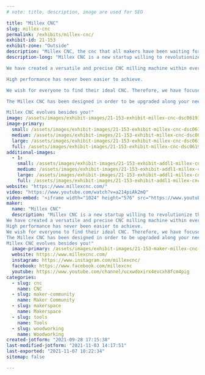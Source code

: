 ```yaml
---
# note: title, description, image are used for SEO

title: "Millex CNC"
slug: millex-cnc
permalink: /exhibits/millex-cnc/
exhibit-id: 21-153
exhibit-zone: "Outside"
description: "Millex CNC, the cnc that all makers have been waiting for!"
description-long: "Millex CNC is a new startup willing to revolutionize the makers community, bringing the opportunity to welcome everyone. Our main goal is to provide you the tools to create freely within a budget.

We have created a versatile and precise CNC milling machine within everyone&#039;s reach. Millex CNC will allow you to produce objects from your tabletop without limit.

High performance has never been easier to achieve.

We wish for everyone to find their ideal CNC. Therefore, we have focused our efforts into developing a unique feature for our CNC machine.

The Millex CNC has been designed in order to be upgraded along your needs. It canbe enlarged by just replacing a few pieces, without the need to buy a completely new CNC.

Millex CNC evolves besides you!"
image: /assets/images/exhibit-images/21-153-exhibit-millex-cnc-dsc06191-2-large.jpeg
image-primary: 
  small: /assets/images/exhibit-images/21-153-exhibit-millex-cnc-dsc06191-2-small.jpeg
  medium: /assets/images/exhibit-images/21-153-exhibit-millex-cnc-dsc06191-2-medium.jpeg
  large: /assets/images/exhibit-images/21-153-exhibit-millex-cnc-dsc06191-2-large.jpeg
  full: /assets/images/exhibit-images/21-153-exhibit-millex-cnc-dsc06191-2-full.jpeg
additional-images: 
  - 1:
    small: /assets/images/exhibit-images/21-153-exhibit-addl1-millex-cnc-millex-wide-small.JPG
    medium: /assets/images/exhibit-images/21-153-exhibit-addl1-millex-cnc-millex-wide-medium.JPG
    large: /assets/images/exhibit-images/21-153-exhibit-addl1-millex-cnc-millex-wide-large.JPG
    full: /assets/images/exhibit-images/21-153-exhibit-addl1-millex-cnc-millex-wide-full.JPG
website: "https://www.millexcnc.com/"
video: "https://www.youtube.com/watch?v=a214piAk2mQ"
video-embed: '<iframe width="1024" height="576" src="https://www.youtube.com/embed/a214piAk2mQ?feature=oembed" frameborder="0" allow="accelerometer; autoplay; clipboard-write; encrypted-media; gyroscope; picture-in-picture" allowfullscreen></iframe>'
maker: 
  name: "Millex CNC"
  description: "Millex CNC is a new startup willing to revolutionize the makers community, bringing the opportunity to welcome everyone. Our main goal is to provide you the tools to create freely within a budget.
We have created a versatile and precise CNC milling machine within everyone&#039;s reach. Millex CNC will allow you to produce objects from your tabletop without limit.
High performance has never been easier to achieve.
We wish for everyone to find their ideal CNC. Therefore, we have focused our efforts into developing a unique feature for our CNC machine.
The Millex CNC has been designed in order to be upgraded along your needs. It canbe enlarged by just replacing a few pieces, without the need to buy a completely new CNC.
Millex CNC evolves besides you!"
  image-primary: /assets/images/exhibit-images/21-153-maker-millex-cnc-recurso-4x-medium.png
  website: https://www.millexcnc.com/
  instagram: https://www.instagram.com/millexcnc/
  facebook: https://www.facebook.com/millexcnc
  youtube: https://www.youtube.com/channel/ucxwdoxirx4evcxh8fcm4pig
categories: 
  - slug: cnc
    name: CNC
  - slug: maker-community
    name: Maker Community
  - slug: makerspace
    name: Makerspace
  - slug: tools
    name: Tools
  - slug: woodworking
    name: Woodworking
created-jotform: "2021-09-28 17:15:38"
last-modified-jotform: "2021-11-03 14:17:51"
last-exported: "2021-11-07 18:22:34"
sitemap: false

---
```

